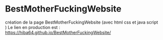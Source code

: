 # BestMotherFuckingWebsite
création de la page BestMotherFuckingWebsite (avec html css et java script )
Le lien en production est :
https://hiba64.github.io/BestMotherFuckingWebsite/
